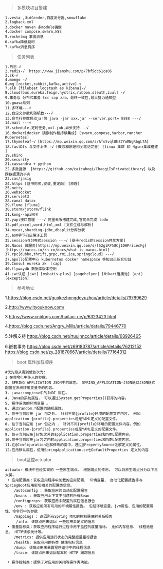 >多模块项目搭建  
```
1.vesta ,UidGender,百度发号器,snowflake
2.logback.xml 
3.docker maven 多module镜像
4.docker compose,swarn,k8s
5.rocketmq 事务消息
6.kafka降低延时
7.kafka消息有序
```


>任务列表
```
1.日志-√
2.redis-√  https://www.jianshu.com/p/7bf5dc61ca06
3.zk-√
4.mongo -√
6.mq [rocket,rabbit,kafka,active]-√
7.elk [filebeat logstash es kibana]-√
8.cloud[bus,eureka,feign,hystrix,ribbon,sleuth,zuul] -√
9.事务与 分布式事务 tcc cap zab，最终一致性,最大努力通知型
10.guava系列 
11.多环境---√
12.自定义参数和随机数---√
13.命令行参数启动jar包 java -jar xxx.jar --server.port= 8888 ---√
14.mail ---√
15.schedule,定时任务,xxl-job,异步支持---√
16.docker[docker 镜像制作和持续集成] [swarn,compose,harbor,rancher Kubernetes]
17.thymeleaf-√ [https://mp.weixin.qq.com/s/AfoSvql8hZ7YuRNgRbgL7A]
18.fastDfs 与文件上传 -√ [概念和原理相关笔记完善] [linux 集群 和 Nginx集成搭建 ]
19.shiro  
20.security
21.cassandra + python
22.多数据源  [https://github.com/caicahoqi/ChaoqiIsPrivateLibrary] 以及跨数据源的事务
23.cas/jasig
24.https [证书购买,安装,重定向] [原理]
25.netty  
26.websocket 
27.servlet3 
28.canal datax
29.flume [flume]
30.storm/jstorm/flink 
31.kong--api网关
32.yapi接口管理 ---√ 阿里云版搭建完成,官网未完成 todo 
33.pdf,excel,word,html,xml [文件生成与解析]
34.mycat,sharding-jdbc,dbsplit分库分表
35.asm字节码反编译工具 
35.session与分布式session ---√ [基于redis的session共享方案]
36.Nacos 微服务[https://mp.weixin.qq.com/s/l52giRP5UCj1DHPriLecFg] [https://nacos.io/zh-cn/docs/what-is-nacos.html]
37.rpc[dubbo,thrift,grpc,rmi,ice,springcloud] ---√
37.apollo配置中心 kubernetes docker namespace 等知识点综合实战
39.Consul eureka zk  [cap] 
40.flywaydb 数据库版本控制
41.jwt认证 [jwt] [mybatis-plus] [pagehelper] [Hikari连接池] [api] [exception] 
```

>参考地址

1.https://blog.csdn.net/guokezhongdeyuzhou/article/details/79789629

2.http://www.ityouknow.com/ 

3.https://www.cnblogs.com/haitao-xie/p/6323423.html

4.https://blog.csdn.net/Angry_Mills/article/details/79446770

5.注解支持 https://blog.csdn.net/rtuujnncc/article/details/68926465

6.嵌套事务
  https://blog.csdn.net/z69183787/article/details/76212152
  https://blog.csdn.net/zy_281870667/article/details/77164312


>boot 属性加载顺序
```
#优先级从高到低依次为:
1 在命令行中传入的参数。
2. SPRING APPLICATION JSON中的属性。 SPRING_APPLICATION—JSON是以JSON格式配置在系统环境变量中的内容。
3. java:comp/env中的JNDI 属性。
4. Java的系统属性， 可以通过System.getProperties()获得的内容。
5. 操作系统的环境变量 。
6. 通过random.*配置的随机属性。
7. 位于当前应用 jar 包之外， 针对不同{profile}环境的配置文件内容， 例如application-{profile}.properties或是YAML定义的配置文件。
8. 位于当前应用 jar 包之内 ， 针对不同{profile}环境的配置文件内容，例如application-{profile}.properties或是YAML定义的配置文件。
9. 位于当前应用jar包之外的application.properties和YAML配置内容。
10.位于当前应用jar包之内的application.properties和YAML配置内容。
11.在@Configuration注解修改的类中，通过@PropertySource注解定义的属性。
12.应用默认属性，使用SpringApplication.se七DefaultProperties 定义的内容

```
>boot监控actuator
```
actuator 模块中已经实现的 一些原生端点。 根据端点的作用， 可以将原生端点分为以下三大类。
 • 应用配置类：获取应用程序中加载的应用配置、 环境变量、 自动化配置报告等与 SpringBoot应用密切相关的配置类信息。
    /autoconfig : 获取应用的自动化配置报告
    /beans : 获取应用上下文中创建的所有Bean
    /configprops: 获取应用中配置的属性信息报告
    /env : 获取应用所有可用的环境属性报告。 包括环境变量、jvm属性、应用的配置属性、命令行中的参数
    /mappings : 返回所有Spring MVC的控制器映射关系报告
     /info: 该端点用来返回 一些应用自定义的信息
 • 度量指标类：获取应用程序运行过程中用于监控的度量指标， 比如内存信息、 线程池信息、 HTTP请求统计等。
    /metrics: 提供应用运行状态的完整度量指标报告
    /health: 获取应用的各类 健康指标信息
    /dump: 该端点用来暴露程序运行中的线程信息
    /trace: 该端点用来返回基本的 HTTP 跟踪信息
     
 • 操作控制类：提供了对应用的关闭等操作类功能。
 
```
